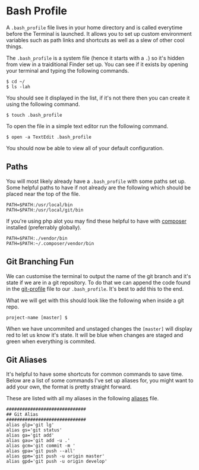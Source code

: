 # Bash Profile
A `.bash_profile` file lives in your home directory and is called everytime before the Terminal is launched. It allows you to set up custom environment variables such as path links and shortcuts as well as a slew of other cool things.

The `.bash_profile` is a system file (hence it starts with a `.`) so it's hidden from view in a traiditional Finder set up. You can see if it exists by opening your terminal and typing the following commands.

	$ cd ~/
	$ ls -lah
	
You should see it displayed in the list, if it's not there then you can create it using the following command.

	$ touch .bash_profile
	
To open the file in a simple text editor run the following command.

	$ open -a TextEdit .bash_profile
	
You should now be able to view all of your default configuration.

## Paths
You will most likely already have a `.bash_profile` with some paths set up. Some helpful paths to have if not already are the following which should be placed near the top of the file.

	PATH=$PATH:/usr/local/bin
	PATH=$PATH:/usr/local/git/bin
	
If you're using php alot you may find these helpful to have with [composer](http://getcomposer.org/) installed (preferrably globally).	

	PATH=$PATH:./vendor/bin
	PATH=$PATH:~/.composer/vendor/bin

## Git Branching Fun
We can customise the terminal to output the name of the git branch and it's state if we are in a git repository. To do that we can append the code found in the [git-profile](git-profile.txt) file to our `.bash_profile`. It's best to add this to the end.

What we will get with this should look like the following when inside a git repo.

	project-name [master] $
	
When we have uncommited and unstaged changes the `[master]` will display red to let us know it's state. It will be blue when changes are staged and green when everything is commited.

## Git Aliases
It's helpful to have some shortcuts for common commands to save time. Below are a list of some commands I've set up aliases for, you might want to add your own, the format is pretty straight forward.

These are listed with all my aliases in the following [aliases](aliases.txt) file.

	##############################
	## Git Alias
	##############################
	alias glp='git lg'
	alias gs='git status'
	alias ga='git add'
	alias gau='git add -u .'
	alias gcm='git commit -m '
	alias gpa='git push --all'
	alias gpm='git push -u origin master'
	alias gpd='git push -u origin develop'
	
	